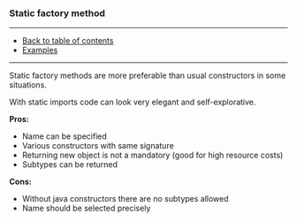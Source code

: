 
### Static factory method

---

* [Back to table of contents]()
* [Examples](Main.java)

---

Static factory methods are more preferable than usual constructors in some situations.

With static imports code can look very elegant and self-explorative.

<b>Pros:</b>
* Name can be specified
* Various constructors with same signature
* Returning new object is not a mandatory (good for high resource costs) 
* Subtypes can be returned

<b>Cons:</b> 
* Without java constructors there are no subtypes allowed
* Name should be selected precisely